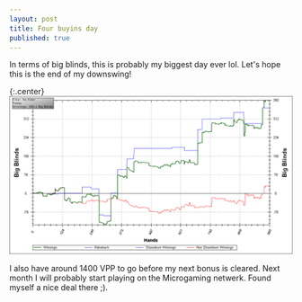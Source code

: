 ```yaml
---
layout: post
title: Four buyins day
published: true
---
```


In terms of big blinds, this is probably my biggest day ever lol. Let's hope this is the end of my downswing!

{:.center}
![Poker Results July 28th 2009](/uploads/2010/10/280709.png)

I also have around 1400 VPP to go before my next bonus is cleared. Next month I will probably start playing on the Microgaming netwerk. Found myself a nice deal there ;).
